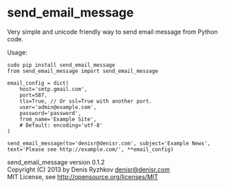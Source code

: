 send_email_message
==================

Very simple and unicode friendly way to send email message from Python code.

Usage:

    sudo pip install send_email_message
    from send_email_message import send_email_message

    email_config = dict(
        host='smtp.gmail.com',
        port=587,
        tls=True, // Or ssl=True with another port.
        user='admin@example.com',
        password='password',
        from_name='Example Site',
        # Default: encoding='utf-8'
    )

    send_email_message(to='denisr@denisr.com', subject='Example News', text='Please see http://example.com/', **email_config)

send_email_message version 0.1.2  
Copyright (C) 2013 by Denis Ryzhkov <denisr@denisr.com>  
MIT License, see http://opensource.org/licenses/MIT
